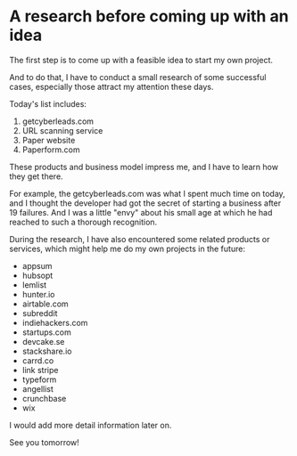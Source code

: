 # A research before coming up with an idea

The first step is to come up with a feasible idea to start my own project.

And to do that, I have to conduct a small research of some successful cases, especially those attract my attention these days.

Today's list includes:

1. getcyberleads.com
2. URL scanning service
3. Paper website
4. Paperform.com

These products and business model impress me, and I have to learn how they get there.

For example, the getcyberleads.com was what I spent much time on today, and I thought the developer had got the secret of starting a business after 19 failures. And I was a little "envy" about his small age at which he had reached to such a thorough recognition.

During the research, I have also encountered some related products or services, which might help me do my own projects in the future:

- appsum
- hubsopt
- lemlist
- hunter.io
- airtable.com
- subreddit
- indiehackers.com
- startups.com
- devcake.se
- stackshare.io
- carrd.co
- link stripe
- typeform
- angellist
- crunchbase
- wix

I would add more detail information later on.

See you tomorrow!